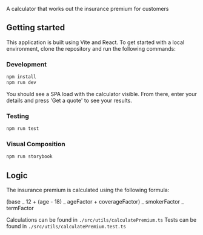A calculator that works out the insurance premium for customers

## Getting started

This application is built using Vite and React. To get started with a local environment, clone the repository and run the following commands:

### Development

```bash
npm install
npm run dev
```

You should see a SPA load with the calculator visible. From there, enter your details and press 'Get a quote' to see your results.

### Testing

```bash
npm run test
```

### Visual Composition

```bash
npm run storybook
```

## Logic

The insurance premium is calculated using the following formula:

(base _ 12 + (age - 18) _ ageFactor + coverageFactor) _ smokerFactor _ termFactor

Calculations can be found in `./src/utils/calculatePremium.ts`
Tests can be found in `./src/utils/calculatePremium.test.ts`
